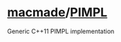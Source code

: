 # [macmade](https://github.com/macmade)/**[PIMPL](https://github.com/macmade/PIMPL)**

Generic C++11 PIMPL implementation